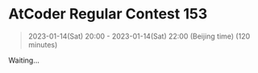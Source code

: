 # AtCoder Regular Contest 153

> 2023-01-14(Sat) 20:00 - 2023-01-14(Sat) 22:00 (Beijing time) (120 minutes)

Waiting...